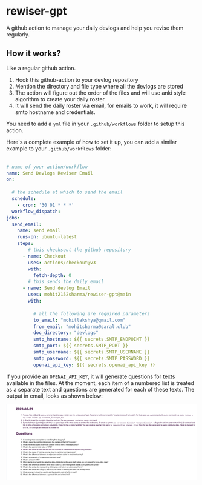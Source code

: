 # rewiser-gpt

A github action to manage your daily devlogs and help you revise them regularly.


## How it works?

Like a regular github action.
1. Hook this github-action to your devlog repository
2. Mention the directory and file type where all the devlogs are stored
3. The action will figure out the order of the files and will use anki style algorithm to create your daily roster.
4. It will send the daily roster via email, for emails to work, it will require smtp hostname and credentials.

You need to add a `yml` file in your `.github/workflows` folder to setup this action.

Here's a complete example of how to set it up, you can add a similar example to your `.github/workflows` folder:

```yml

# name of your action/workflow
name: Send Devlogs Rewiser Email
on:
  
  # the schedule at which to send the email
  schedule:
    - cron: '30 01 * * *'
  workflow_dispatch:
jobs:
  send_email:
    name: send email
    runs-on: ubuntu-latest
    steps:
        # this checksout the github repository
      - name: Checkout
        uses: actions/checkout@v3
        with:
          fetch-depth: 0
        # this sends the daily email
      - name: Send devlog Email
        uses: mohit2152sharma/rewiser-gpt@main
        with:

          # all the following are required parameters
          to_email: "mohitlakshya@gmail.com"
          from_email: "mohitsharma@saral.club"
          doc_directory: "devlogs"
          smtp_hostname: ${{ secrets.SMTP_ENDPOINT }}
          smtp_port: ${{ secrets.SMTP_PORT }}
          smtp_username: ${{ secrets.SMTP_USERNAME }}
          smtp_password: ${{ secrets.SMTP_PASSWORD }}
          openai_api_key: ${{ secrets.openai_api_key }}
```

If you provide an `OPENAI_API_KEY`, it will generate questions for texts available in the files. At the moment, each item of a numbered list is treated as a separate text and questions are generated for each of these texts. The output in email, looks as shown below:

![](./assets/email_screenshot.png)
